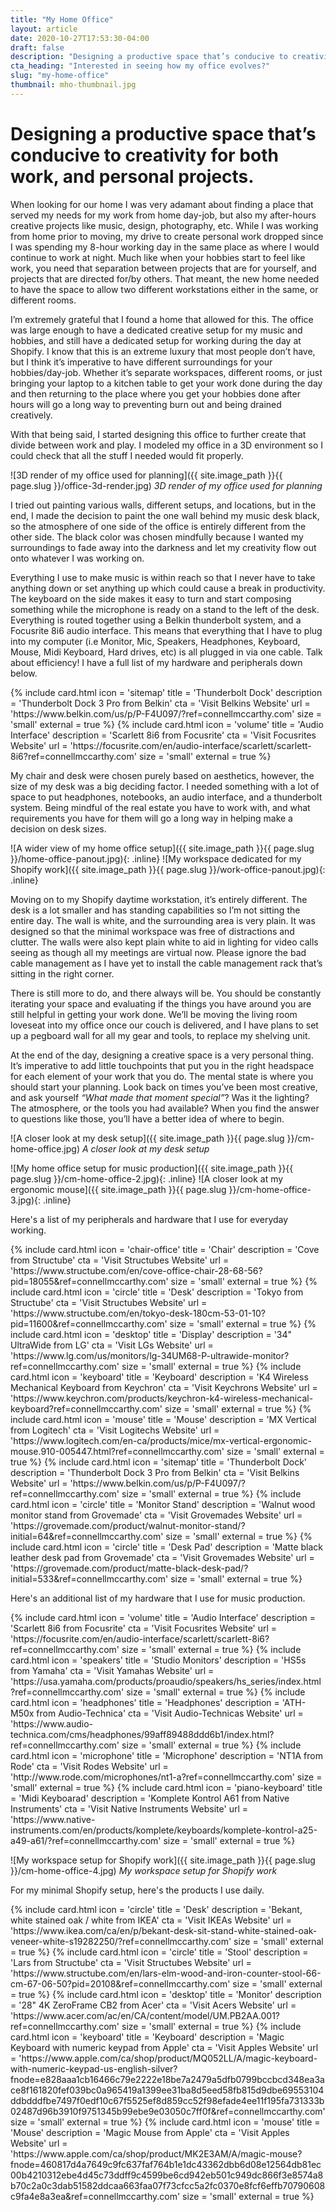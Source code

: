 ```yaml
---
title: "My Home Office"
layout: article
date: 2020-10-27T17:53:30-04:00
draft: false
description: "Designing a productive space that’s conducive to creativity for both work, and personal projects."
cta_heading: "Interested in seeing how my office evolves?"
slug: "my-home-office"
thumbnail: mho-thumbnail.jpg
---
```


# Designing a productive space that’s conducive to creativity for both work, and personal projects.

When looking for our home I was very adamant about finding a place that served my needs for my work from home day-job, but also my after-hours creative projects like music, design, photography, etc. While I was working from home prior to moving, my drive to create personal work dropped since I was spending my 8-hour working day in the same place as where I would continue to work at night. Much like when your hobbies start to feel like work, you need that separation between projects that are for yourself, and projects that are directed for/by others. That meant, the new home needed to have the space to allow two different workstations either in the same, or different rooms.

I’m extremely grateful that I found a home that allowed for this. The office was large enough to have a dedicated creative setup for my music and hobbies, and still have a dedicated setup for working during the day at Shopify. I know that this is an extreme luxury that most people don’t have, but I think it’s imperative to have different surroundings for your hobbies/day-job. Whether it’s separate workspaces, different rooms, or just bringing your laptop to a kitchen table to get your work done during the day and then returning to the place where you get your hobbies done after hours will go a long way to preventing burn out and being drained creatively.

With that being said, I started designing this office to further create that divide between work and play. I modeled my office in a 3D environment so I could check that all the stuff I needed would fit properly.

![3D render of my office used for planning]({{ site.image_path }}{{ page.slug }}/office-3d-render.jpg)
_3D render of my office used for planning_

I tried out painting various walls, different setups, and locations, but in the end, I made the decision to paint the one wall behind my music desk black, so the atmosphere of one side of the office is entirely different from the other side. The black color was chosen mindfully because I wanted my surroundings to fade away into the darkness and let my creativity flow out onto whatever I was working on.

Everything I use to make music is within reach so that I never have to take anything down or set anything up which could cause a break in productivity. The keyboard on the side makes it easy to turn and start composing something while the microphone is ready on a stand to the left of the desk. Everything is routed together using a Belkin thunderbolt system, and a Focusrite 8i6 audio interface. This means that everything that I have to plug into my computer (i.e Monitor, Mic, Speakers, Headphones, Keyboard, Mouse, Midi Keyboard, Hard drives, etc) is all plugged in via one cable. Talk about efficiency! I have a full list of my hardware and peripherals down below.

<div class="section product-list border-radius__normal">
  {% include card.html 
    icon = 'sitemap'
    title = 'Thunderbolt Dock'
    description = 'Thunderbolt Dock 3 Pro from Belkin'
    cta = 'Visit Belkins Website'
    url = 'https://www.belkin.com/us/p/P-F4U097/?ref=connellmccarthy.com'
    size = 'small'
    external = true %}
  {% include card.html 
    icon = 'volume'
    title = 'Audio Interface'
    description = 'Scarlett 8i6 from Focusrite'
    cta = 'Visit Focusrites Website'
    url = 'https://focusrite.com/en/audio-interface/scarlett/scarlett-8i6?ref=connellmccarthy.com'
    size = 'small'
    external = true %}
</div>

My chair and desk were chosen purely based on aesthetics, however, the size of my desk was a big deciding factor. I needed something with a lot of space to put headphones, notebooks, an audio interface, and a thunderbolt system. Being mindful of the real estate you have to work with, and what requirements you have for them will go a long way in helping make a decision on desk sizes.

![A wider view of my home office setup]({{ site.image_path }}{{ page.slug }}/home-office-panout.jpg){: .inline}
![My workspace dedicated for my Shopify work]({{ site.image_path }}{{ page.slug }}/work-office-panout.jpg){: .inline}

Moving on to my Shopify daytime workstation, it’s entirely different. The desk is a lot smaller and has standing capabilities so I’m not sitting the entire day. The wall is white, and the surrounding area is very plain. It was designed so that the minimal workspace was free of distractions and clutter. The walls were also kept plain white to aid in lighting for video calls seeing as though all my meetings are virtual now. Please ignore the bad cable management as I have yet to install the cable management rack that’s sitting in the right corner.

There is still more to do, and there always will be. You should be constantly iterating your space and evaluating if the things you have around you are still helpful in getting your work done. We’ll be moving the living room loveseat into my office once our couch is delivered, and I have plans to set up a pegboard wall for all my gear and tools, to replace my shelving unit.

At the end of the day, designing a creative space is a very personal thing. It’s imperative to add little touchpoints that put you in the right headspace for each element of your work that you do. The mental state is where you should start your planning. Look back on times you’ve been most creative, and ask yourself _“What made that moment special”_? Was it the lighting? The atmosphere, or the tools you had available? When you find the answer to questions like those, you’ll have a better idea of where to begin.

![A closer look at my desk setup]({{ site.image_path }}{{ page.slug }}/cm-home-office.jpg)
_A closer look at my desk setup_

![My home office setup for music production]({{ site.image_path }}{{ page.slug }}/cm-home-office-2.jpg){: .inline}
![A closer look at my ergonomic mouse]({{ site.image_path }}{{ page.slug }}/cm-home-office-3.jpg){: .inline}

Here's a list of my peripherals and hardware that I use for everyday working.

<div class="section product-list border-radius__normal">
  {% include card.html 
    icon = 'chair-office'
    title = 'Chair'
    description = 'Cove from Structube'
    cta = 'Visit Structubes Website'
    url = 'https://www.structube.com/en/cove-office-chair-28-68-56?pid=18055&ref=connellmccarthy.com'
    size = 'small'
    external = true %}
  {% include card.html 
    icon = 'circle'
    title = 'Desk'
    description = 'Tokyo from Structube'
    cta = 'Visit Structubes Website'
    url = 'https://www.structube.com/en/tokyo-desk-180cm-53-01-10?pid=11600&ref=connellmccarthy.com'
    size = 'small'
    external = true %}
  {% include card.html 
    icon = 'desktop'
    title = 'Display'
    description = '34" UltraWide from LG'
    cta = 'Visit LGs Website'
    url = 'https://www.lg.com/us/monitors/lg-34UM68-P-ultrawide-monitor?ref=connellmccarthy.com'
    size = 'small'
    external = true %}
  {% include card.html 
    icon = 'keyboard'
    title = 'Keyboard'
    description = 'K4 Wireless Mechanical Keyboard from Keychron'
    cta = 'Visit Keychrons Website'
    url = 'https://www.keychron.com/products/keychron-k4-wireless-mechanical-keyboard?ref=connellmccarthy.com'
    size = 'small'
    external = true %}
  {% include card.html 
    icon = 'mouse'
    title = 'Mouse'
    description = 'MX Vertical from Logitech'
    cta = 'Visit Logitechs Website'
    url = 'https://www.logitech.com/en-ca/products/mice/mx-vertical-ergonomic-mouse.910-005447.html?ref=connellmccarthy.com'
    size = 'small'
    external = true %}
  {% include card.html 
    icon = 'sitemap'
    title = 'Thunderbolt Dock'
    description = 'Thunderbolt Dock 3 Pro from Belkin'
    cta = 'Visit Belkins Website'
    url = 'https://www.belkin.com/us/p/P-F4U097/?ref=connellmccarthy.com'
    size = 'small'
    external = true %}
  {% include card.html 
    icon = 'circle'
    title = 'Monitor Stand'
    description = 'Walnut wood monitor stand from Grovemade'
    cta = 'Visit Grovemades Website'
    url = 'https://grovemade.com/product/walnut-monitor-stand/?initial=64&ref=connellmccarthy.com'
    size = 'small'
    external = true %}
  {% include card.html 
    icon = 'circle'
    title = 'Desk Pad'
    description = 'Matte black leather desk pad from Grovemade'
    cta = 'Visit Grovemades Website'
    url = 'https://grovemade.com/product/matte-black-desk-pad/?initial=533&ref=connellmccarthy.com'
    size = 'small'
    external = true %}
</div>

Here's an additional list of my hardware that I use for music production.

<div class="section product-list border-radius__normal">
  {% include card.html 
    icon = 'volume'
    title = 'Audio Interface'
    description = 'Scarlett 8i6 from Focusrite'
    cta = 'Visit Focusrites Website'
    url = 'https://focusrite.com/en/audio-interface/scarlett/scarlett-8i6?ref=connellmccarthy.com'
    size = 'small'
    external = true %}
  {% include card.html 
    icon = 'speakers'
    title = 'Studio Monitors'
    description = 'HS5s from Yamaha'
    cta = 'Visit Yamahas Website'
    url = 'https://usa.yamaha.com/products/proaudio/speakers/hs_series/index.html?ref=connellmccarthy.com'
    size = 'small'
    external = true %}
  {% include card.html 
    icon = 'headphones'
    title = 'Headphones'
    description = 'ATH-M50x from Audio-Technica'
    cta = 'Visit Audio-Technicas Website'
    url = 'https://www.audio-technica.com/cms/headphones/99aff89488ddd6b1/index.html?ref=connellmccarthy.com'
    size = 'small'
    external = true %}
  {% include card.html 
    icon = 'microphone'
    title = 'Microphone'
    description = 'NT1A from Rode'
    cta = 'Visit Rodes Website'
    url = 'http://www.rode.com/microphones/nt1-a?ref=connellmccarthy.com'
    size = 'small'
    external = true %}
  {% include card.html 
    icon = 'piano-keyboard'
    title = 'Midi Keyboarad'
    description = 'Komplete Kontrol A61 from Native Instruments'
    cta = 'Visit Native Instruments Website'
    url = 'https://www.native-instruments.com/en/products/komplete/keyboards/komplete-kontrol-a25-a49-a61/?ref=connellmccarthy.com'
    size = 'small'
    external = true %}
</div>

![My workspace setup for Shopify work]({{ site.image_path }}{{ page.slug }}/cm-home-office-4.jpg)
_My workspace setup for Shopify work_

For my minimal Shopify setup, here's the products I use daily.

<div class="section product-list border-radius__normal">
  {% include card.html 
    icon = 'circle'
    title = 'Desk'
    description = 'Bekant, white stained oak / white from IKEA'
    cta = 'Visit IKEAs Website'
    url = 'https://www.ikea.com/ca/en/p/bekant-desk-sit-stand-white-stained-oak-veneer-white-s19282250/?ref=connellmccarthy.com'
    size = 'small'
    external = true %}
  {% include card.html 
    icon = 'circle'
    title = 'Stool'
    description = 'Lars from Structube'
    cta = 'Visit Structubes Website'
    url = 'https://www.structube.com/en/lars-elm-wood-and-iron-counter-stool-66-cm-67-06-50?pid=20108&ref=connellmccarthy.com'
    size = 'small'
    external = true %}
  {% include card.html 
    icon = 'desktop'
    title = 'Monitor'
    description = '28" 4K ZeroFrame CB2 from Acer'
    cta = 'Visit Acers Website'
    url = 'https://www.acer.com/ac/en/CA/content/model/UM.PB2AA.001?ref=connellmccarthy.com'
    size = 'small'
    external = true %}
  {% include card.html 
    icon = 'keyboard'
    title = 'Keyboard'
    description = 'Magic Keyboard with numeric keypad from Apple'
    cta = 'Visit Apples Website'
    url = 'https://www.apple.com/ca/shop/product/MQ052LL/A/magic-keyboard-with-numeric-keypad-us-english-silver?fnode=e828aaa1cb16466c79e2222e18be7a2479a5dfb0799bccbcd348ea3ace8f161820fef039bc0a965419a1399ee31ba8d5eed58fb815d9dbe69553104ddbdddfbe7497f0edf10c67f5525ef8d859cc52f98efade4ee11f195fa731333b02487d96b3910f9751345b99ebe9e03050c7ff0f&ref=connellmccarthy.com'
    size = 'small'
    external = true %}
  {% include card.html 
    icon = 'mouse'
    title = 'Mouse'
    description = 'Magic Mouse from Apple'
    cta = 'Visit Apples Website'
    url = 'https://www.apple.com/ca/shop/product/MK2E3AM/A/magic-mouse?fnode=460817d4a7649c9fc637faf764b1e1dc43362dbb6d08e12564db81ec00b4210312ebe4d45c73ddff9c4599be6cd942eb501c949dc866f3e8574a8b70c2a0c3dab51582ddcaa663faa07f73cfcc5a2fc0370e8fcf6effb70790608c9fa4e8a3ea&ref=connellmccarthy.com'
    size = 'small'
    external = true %}
</div>